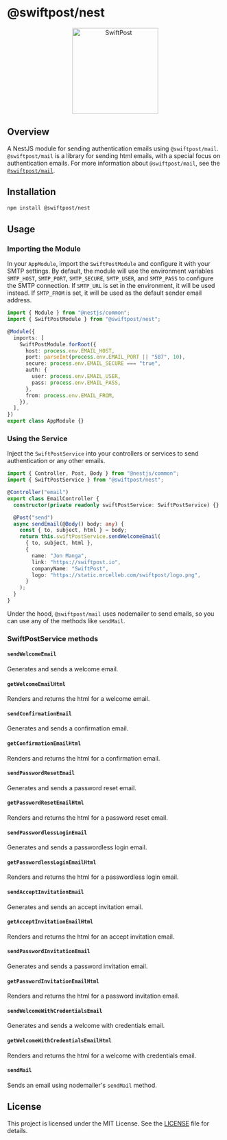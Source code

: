 # @swiftpost/nest

<p align="center">
  <img src="https://static.mrcelleb.com/swiftpost/logo.png" alt="SwiftPost" width="200">
</p>

## Overview

A NestJS module for sending authentication emails using `@swiftpost/mail`. `@swiftpost/mail` is a library for sending html emails, with a special focus on authentication emails.
For more information about `@swiftpost/mail`, see the [`@swiftpost/mail`](https://github.com/celleb/swiftpost#readme).

## Installation

```bash
npm install @swiftpost/nest
```

## Usage

### Importing the Module

In your `AppModule`, import the `SwiftPostModule` and configure it with your SMTP settings.
By default, the module will use the environment variables `SMTP_HOST`, `SMTP_PORT`, `SMTP_SECURE`, `SMTP_USER`, and `SMTP_PASS` to configure the SMTP connection. If `SMTP_URL` is set in the environment, it will be used instead. If `SMTP_FROM` is set, it will be used as the default sender email address.

```typescript
import { Module } from "@nestjs/common";
import { SwiftPostModule } from "@swiftpost/nest";

@Module({
  imports: [
    SwiftPostModule.forRoot({
      host: process.env.EMAIL_HOST,
      port: parseInt(process.env.EMAIL_PORT || "587", 10),
      secure: process.env.EMAIL_SECURE === "true",
      auth: {
        user: process.env.EMAIL_USER,
        pass: process.env.EMAIL_PASS,
      },
      from: process.env.EMAIL_FROM,
    }),
  ],
})
export class AppModule {}
```

### Using the Service

Inject the `SwiftPostService` into your controllers or services to send authentication or any other emails.

```typescript
import { Controller, Post, Body } from "@nestjs/common";
import { SwiftPostService } from "@swiftpost/nest";

@Controller("email")
export class EmailController {
  constructor(private readonly swiftPostService: SwiftPostService) {}

  @Post("send")
  async sendEmail(@Body() body: any) {
    const { to, subject, html } = body;
    return this.swiftPostService.sendWelcomeEmail(
      { to, subject, html },
      {
        name: "Jon Manga",
        link: "https://swiftpost.io",
        companyName: "SwiftPost",
        logo: "https://static.mrcelleb.com/swiftpost/logo.png",
      }
    );
  }
}
```

Under the hood, `@swiftpost/mail` uses nodemailer to send emails, so you can use any of the methods like `sendMail`.

### SwiftPostService methods

#### `sendWelcomeEmail`

Generates and sends a welcome email.

#### `getWelcomeEmailHtml`

Renders and returns the html for a welcome email.

#### `sendConfirmationEmail`

Generates and sends a confirmation email.

#### `getConfirmationEmailHtml`

Renders and returns the html for a confirmation email.

#### `sendPasswordResetEmail`

Generates and sends a password reset email.

#### `getPasswordResetEmailHtml`

Renders and returns the html for a password reset email.

#### `sendPasswordlessLoginEmail`

Generates and sends a passwordless login email.

#### `getPasswordlessLoginEmailHtml`

Renders and returns the html for a passwordless login email.

#### `sendAcceptInvitationEmail`

Generates and sends an accept invitation email.

#### `getAcceptInvitationEmailHtml`

Renders and returns the html for an accept invitation email.

#### `sendPasswordInvitationEmail`

Generates and sends a password invitation email.

#### `getPasswordInvitationEmailHtml`

Renders and returns the html for a password invitation email.

#### `sendWelcomeWithCredentialsEmail`

Generates and sends a welcome with credentials email.

#### `getWelcomeWithCredentialsEmailHtml`

Renders and returns the html for a welcome with credentials email.

#### `sendMail`

Sends an email using nodemailer's `sendMail` method.

## License

This project is licensed under the MIT License. See the [LICENSE](LICENSE) file for details.
